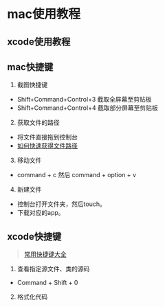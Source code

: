 # mac使用教程

## xcode使用教程

## mac快捷键
1. 截图快捷键
- Shift+Command+Control+3 截取全屏幕至剪贴板
- Shift+Command+Control+4 截取部分屏幕至剪贴板

2. 获取文件的路径
- 将文件直接拖到控制台
- [如何快速获得文件路径](https://jingyan.baidu.com/article/380abd0a12007b1d91192c5e.html)

3. 移动文件
- command + c  然后 command + option + v

4. 新建文件
- 控制台打开文件夹，然后touch。
- 下载对应的app。

## xcode快捷键
>[常用快捷键大全](https://www.cnblogs.com/jys509/p/4358950.html)

1. 查看指定源文件、类的源码
- Command + Shift + 0

2. 格式化代码
